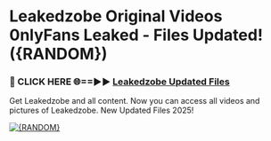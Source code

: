 # Leakedzobe Original Videos 0nlyFans Leaked - Files Updated! ({RANDOM})

<h3>🔴 CLICK HERE 🌐==►► <a href="https://betterlinks.top/A2PfLJ" rel="nofollow">Leakedzobe Updated Files</a></h3>

Get Leakedzobe and all content. Now you can access all videos and pictures of Leakedzobe. New Updated Files 2025!

[![{RANDOM}](https://i.imgur.com/ppqm5kG.gif)](https://betterlinks.top/A2PfLJ)